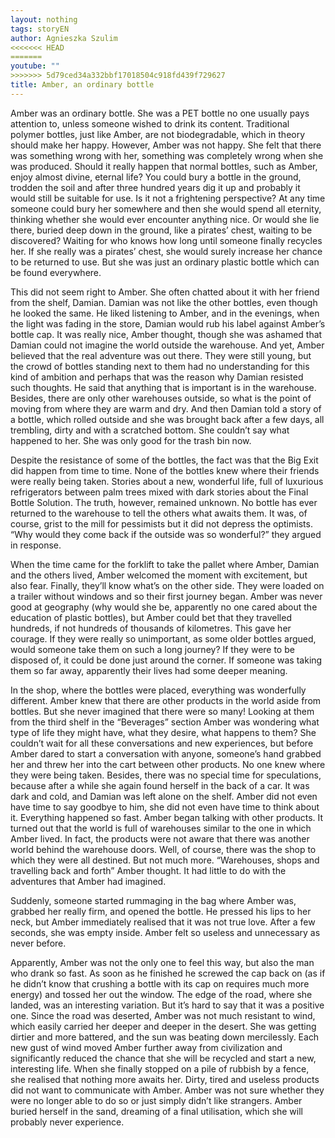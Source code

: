 ```yaml
---
layout: nothing
tags: storyEN
author: Agnieszka Szulim
<<<<<<< HEAD
=======
youtube: ""
>>>>>>> 5d79ced34a332bbf17018504c918fd439f729627
title: Amber, an ordinary bottle
---
```

Amber was an ordinary bottle. She was a PET bottle no one usually pays attention to, unless someone wished to drink its content. Traditional polymer bottles, just like Amber, are not biodegradable, which in theory should make her happy. However, Amber was not happy. She felt that there was something wrong with her, something was completely wrong when she was produced. Should it really happen that normal bottles, such as Amber, enjoy almost divine, eternal life? You could bury a bottle in the ground, trodden the soil and after three hundred years dig it up and probably it would still be suitable for use. Is it not a frightening perspective? At any time someone could bury her somewhere and then she would spend all eternity, thinking whether she would ever encounter anything nice. Or would she lie there, buried deep down in the ground, like a pirates’ chest, waiting to be discovered? Waiting for who knows how long until someone finally recycles her. If she really was a pirates’ chest, she would surely increase her chance to be returned to use. But she was just an ordinary plastic bottle which can be found everywhere.

This did not seem right to Amber. She often chatted about it with her friend from the shelf, Damian. Damian was not like the other bottles, even though he looked the same. He liked listening to Amber, and in the evenings, when the light was fading in the store, Damian would rub his label against Amber’s bottle cap. It was really nice, Amber thought, though she was ashamed that Damian could not imagine the world outside the warehouse. And yet, Amber believed that the real adventure was out there. They were still young, but the crowd of bottles standing next to them had no understanding for this kind of ambition and perhaps that was the reason why Damian resisted such thoughts. He said that anything that is important is in the warehouse. Besides, there are only other warehouses outside, so what is the point of moving from where they are warm and dry. And then Damian told a story of a bottle, which rolled outside and she was brought back after a few days, all trembling, dirty and with a scratched bottom. She couldn’t say what happened to her. She was only good for the trash bin now.

Despite the resistance of some of the bottles, the fact was that the Big Exit did happen from time to time. None of the bottles knew where their friends were really being taken. Stories about a new, wonderful life, full of luxurious refrigerators between palm trees mixed with dark stories about the Final Bottle Solution. The truth, however, remained unknown. No bottle has ever returned to the warehouse to tell the others what awaits them. It was, of course, grist to the mill for pessimists but it did not depress the optimists. “Why would they come back if the outside was so wonderful?” they argued in response.

When the time came for the forklift to take the pallet where Amber, Damian and the others lived, Amber welcomed the moment with excitement, but also fear. Finally, they’ll know what’s on the other side. They were loaded on a trailer without windows and so their first journey began. Amber was never good at geography (why would she be, apparently no one cared about the education of plastic bottles), but Amber could bet that they travelled hundreds, if not hundreds of thousands of kilometres. This gave her courage. If they were really so unimportant, as some older bottles argued, would someone take them on such a long journey? If they were to be disposed of, it could be done just around the corner. If someone was taking them so far away, apparently their lives had some deeper meaning.

In the shop, where the bottles were placed, everything was wonderfully different. Amber knew that there are other products in the world aside from bottles. But she never imagined that there were so many! Looking at them from the third shelf in the “Beverages” section Amber was wondering what type of life they might have, what they desire, what happens to them? She couldn’t wait for all these conversations and new experiences, but before Amber dared to start a conversation with anyone, someone’s hand grabbed her and threw her into the cart between other products. No one knew where they were being taken. Besides, there was no special time for speculations, because after a while she again found herself in the back of a car. It was dark and cold, and Damian was left alone on the shelf. Amber did not even have time to say goodbye to him, she did not even have time to think about it. Everything happened so fast. Amber began talking with other products. It turned out that the world is full of warehouses similar to the one in which Amber lived. In fact, the products were not aware that there was another world behind the warehouse doors. Well, of course, there was the shop to which they were all destined. But not much more. “Warehouses, shops and travelling back and forth” Amber thought. It had little to do with the adventures that Amber had imagined.

Suddenly, someone started rummaging in the bag where Amber was, grabbed her really firm, and opened the bottle. He pressed his lips to her neck, but Amber immediately realised that it was not true love. After a few seconds, she was empty inside. Amber felt so useless and unnecessary as never before.

Apparently, Amber was not the only one to feel this way, but also the man who drank so fast. As soon as he finished he screwed the cap back on (as if he didn’t know that crushing a bottle with its cap on requires much more energy) and tossed her out the window. The edge of the road, where she landed, was an interesting variation. But it’s hard to say that it was a positive one. Since the road was deserted, Amber was not much resistant to wind, which easily carried her deeper and deeper in the desert. She was getting dirtier and more battered, and the sun was beating down mercilessly. Each new gust of wind moved Amber further away from civilization and significantly reduced the chance that she will be recycled and start a new, interesting life. When she finally stopped on a pile of rubbish by a fence, she realised that nothing more awaits her. Dirty, tired and useless products did not want to communicate with Amber. Amber was not sure whether they were no longer able to do so or just simply didn’t like strangers. Amber buried herself in the sand, dreaming of a final utilisation, which she will probably never experience.
